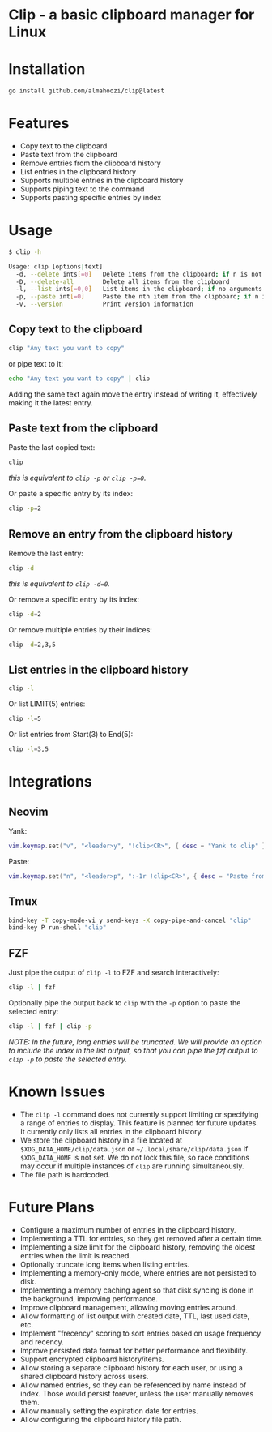 # Clip - a basic clipboard manager for Linux

# Installation

```bash
go install github.com/almahoozi/clip@latest
```

# Features

- Copy text to the clipboard
- Paste text from the clipboard
- Remove entries from the clipboard history
- List entries in the clipboard history
- Supports multiple entries in the clipboard history
- Supports piping text to the command
- Supports pasting specific entries by index

# Usage

```bash
$ clip -h

Usage: clip [options|text]
  -d, --delete ints[=0]   Delete items from the clipboard; if n is not provided, delete the latest item, if multiple items are present delete them, negative values are interpreted as offsets from the end (default [0])
  -D, --delete-all        Delete all items from the clipboard
  -l, --list ints[=0,0]   List items in the clipboard; if no arguments are provided, list all items, if a single argument is provided [limit] it is used as a limit. If two arguments are provided [start] [end], they are used as the range to list items (default [0,0])
  -p, --paste int[=0]     Paste the nth item from the clipboard; if n is not provided, paste the last item, negative values are interpreted as offsets from the end
  -v, --version           Print version information
```

## Copy text to the clipboard

```bash
clip "Any text you want to copy"
```

or pipe text to it:

```bash
echo "Any text you want to copy" | clip
```

Adding the same text again move the entry instead of writing it, effectively
making it the latest entry.

## Paste text from the clipboard

Paste the last copied text:

```bash
clip
```

_this is equivalent to `clip -p` or `clip -p=0`._

Or paste a specific entry by its index:

```bash
clip -p=2
```

## Remove an entry from the clipboard history

Remove the last entry:

```bash
clip -d
```

_this is equivalent to `clip -d=0`._

Or remove a specific entry by its index:

```bash
clip -d=2
```

Or remove multiple entries by their indices:

```bash
clip -d=2,3,5
```

## List entries in the clipboard history

```bash
clip -l
```

Or list LIMIT(5) entries:

```bash
clip -l=5
```

Or list entries from Start(3) to End(5):

```bash
clip -l=3,5
```

# Integrations

## Neovim

Yank:

```lua
vim.keymap.set("v", "<leader>y", "!clip<CR>", { desc = "Yank to clip" })
```

Paste:

```lua
vim.keymap.set("n", "<leader>p", ":-1r !clip<CR>", { desc = "Paste from clip" })
```

## Tmux

```bash
bind-key -T copy-mode-vi y send-keys -X copy-pipe-and-cancel "clip"
bind-key P run-shell "clip"
```

## FZF

Just pipe the output of `clip -l` to FZF and search interactively:

```bash
clip -l | fzf
```

Optionally pipe the output back to `clip` with the `-p` option to paste the
selected entry:

```bash
clip -l | fzf | clip -p
```

_NOTE: In the future, long entries will be truncated. We will provide an option
to include the index in the list output, so that you can pipe the fzf output to
`clip -p` to paste the selected entry._

# Known Issues

- The `clip -l` command does not currently support limiting or specifying a
  range of entries to display. This feature is planned for future updates. It
  currently only lists all entries in the clipboard history.
- We store the clipboard history in a file located at
  `$XDG_DATA_HOME/clip/data.json` or `~/.local/share/clip/data.json` if
  `$XDG_DATA_HOME` is not set. We do not lock this file, so race conditions
  may occur if multiple instances of `clip` are running simultaneously.
- The file path is hardcoded.

# Future Plans

- Configure a maximum number of entries in the clipboard history.
- Implementing a TTL for entries, so they get removed after a certain time.
- Implementing a size limit for the clipboard history, removing the oldest
  entries when the limit is reached.
- Optionally truncate long items when listing entries.
- Implementing a memory-only mode, where entries are not persisted to disk.
- Implementing a memory caching agent so that disk syncing is done in the
  background, improving performance.
- Improve clipboard management, allowing moving entries around.
- Allow formatting of list output with created date, TTL, last used date, etc.
- Implement "frecency" scoring to sort entries based on usage frequency and recency.
- Improve persisted data format for better performance and flexibility.
- Support encrypted clipboard history/items.
- Allow storing a separate clipboard history for each user, or using a shared
  clipboard history across users.
- Allow named entries, so they can be referenced by name instead of index.
  Those would persist forever, unless the user manually removes them.
- Allow manually setting the expiration date for entries.
- Allow configuring the clipboard history file path.
